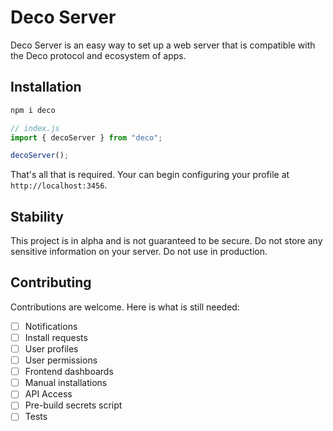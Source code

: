 # Deco Server

Deco Server is an easy way to set up a web server that is compatible with the Deco protocol and ecosystem of apps.

## Installation

```bash
npm i deco
```

```js
// index.js
import { decoServer } from "deco";

decoServer();
```

That's all that is required. Your can begin configuring your profile at `http://localhost:3456`.

## Stability

This project is in alpha and is not guaranteed to be secure. Do not store any sensitive information on your server. Do not use in production.

## Contributing

Contributions are welcome. Here is what is still needed:

- [ ] Notifications
- [ ] Install requests
- [ ] User profiles
- [ ] User permissions
- [ ] Frontend dashboards
- [ ] Manual installations
- [ ] API Access
- [ ] Pre-build secrets script
- [ ] Tests

